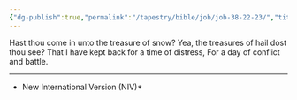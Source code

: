 ```yaml
---
{"dg-publish":true,"permalink":"/tapestry/bible/job/job-38-22-23/","title":"Job 38:22–23","tags":["bible-verse","bible-verse"],"dgHomeLink":true,"dgShowLocalGraph":true,"dgEnableSearch":true}
---
```



Hast thou come in unto the treasure of snow? Yea, the treasures of hail dost thou see?
That I have kept back for a time of distress, For a day of conflict and battle.

---
* New International Version (NIV)*
